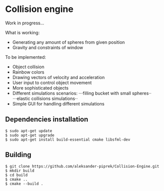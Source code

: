 # Collision engine

Work in progress...

What is working:
- Generating any amount of spheres from given position
- Gravity and constraints of window

To be implemented:
- Object collision
- Rainbow colors
- Drawing vectors of velocity and acceleration
- User input to control object movement
- More sophisticated objects
- Different simulations scenarios: 
⋅⋅⋅filling bucket with small spheres⋅⋅
⋅⋅⋅elastic collisions simulations⋅⋅
- Simple GUI for handling different simulations
 
## Dependencies installation
~~~
$ sudo apt-get update
$ sudo apt-get upgrade
$ sudo apt-get install build-essential cmake libsfml-dev
~~~

## Building
~~~
$ git clone https://github.com/aleksander-piprek/Collision-Engine.git
$ mkdir build
$ cd build
$ cmake ..
$ cmake --build .
~~~
